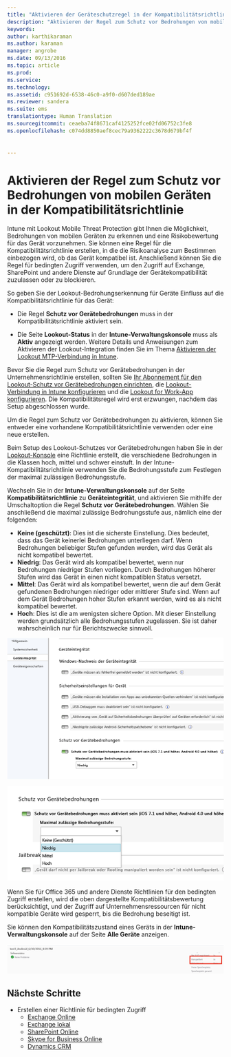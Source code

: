 ```yaml
---
title: "Aktivieren der Geräteschutzregel in der Kompatibilitätsrichtlinie | Microsoft Intune"
description: "Aktivieren der Regel zum Schutz vor Bedrohungen von mobilen Geräten in der Gerätekompatibilitätsrichtlinie."
keywords: 
author: karthikaraman
ms.author: karaman
manager: angrobe
ms.date: 09/13/2016
ms.topic: article
ms.prod: 
ms.service: 
ms.technology: 
ms.assetid: c951692d-6538-46c0-a9f0-d607ded189ae
ms.reviewer: sandera
ms.suite: ems
translationtype: Human Translation
ms.sourcegitcommit: ceaeba74f8671caf4125252fce02fd06752c3fe8
ms.openlocfilehash: c074dd8850aef8cec79a9362222c3678d679bf4f


---
```


# Aktivieren der Regel zum Schutz vor Bedrohungen von mobilen Geräten in der Kompatibilitätsrichtlinie
Intune mit Lookout Mobile Threat Protection gibt Ihnen die Möglichkeit, Bedrohungen von mobilen Geräten zu erkennen und eine Risikobewertung für das Gerät vorzunehmen. Sie können eine Regel für die Kompatibilitätsrichtlinie erstellen, in die die Risikoanalyse zum Bestimmen einbezogen wird, ob das Gerät kompatibel ist. Anschließend können Sie die Regel für bedingten Zugriff verwenden, um den Zugriff auf Exchange, SharePoint und andere Dienste auf Grundlage der Gerätekompatibilität zuzulassen oder zu blockieren.

So geben Sie der Lookout-Bedrohungserkennung für Geräte Einfluss auf die Kompatibilitätsrichtlinie für das Gerät:

* Die Regel **Schutz vor Gerätebedrohungen** muss in der Kompatibilitätsrichtlinie aktiviert sein.

* Die Seite **Lookout-Status** in der **Intune-Verwaltungskonsole** muss als **Aktiv** angezeigt werden. Weitere Details und Anweisungen zum Aktivieren der Lookout-Integration finden Sie im Thema [Aktivieren der Lookout MTP-Verbindung in Intune](enable-lookout-mtp-connection-in-intune.md).


Bevor Sie die Regel zum Schutz vor Gerätebedrohungen in der Unternehmensrichtlinie erstellen, sollten Sie [Ihr Abonnement für den Lookout-Schutz vor Gerätebedrohungen einrichten](set-up-your-subscription-with-lookout-mtp.md), die [Lookout-Verbindung in Intune konfigurieren](enable-lookout-mtp-connection-in-intune.md) und die [Lookout for Work-App konfigurieren](configure-and-deploy-lookout-for-work-apps.md). Die Kompatibilitätsregel wird erst erzwungen, nachdem das Setup abgeschlossen wurde.

Um die Regel zum Schutz vor Gerätebedrohungen zu aktivieren, können Sie entweder eine vorhandene Kompatibilitätsrichtlinie verwenden oder eine neue erstellen.

Beim Setup des Lookout-Schutzes vor Gerätebedrohungen haben Sie in der [Lookout-Konsole](https://aad.lookout.com) eine Richtlinie erstellt, die verschiedene Bedrohungen in die Klassen hoch, mittel und schwer einstuft. In der Intune-Kompatibilitätsrichtlinie verwenden Sie die Bedrohungsstufe zum Festlegen der maximal zulässigen Bedrohungsstufe.

Wechseln Sie in der **Intune-Verwaltungskonsole** auf der Seite **Kompatibilitätsrichtlinie** zu **Geräteintegrität**, und aktivieren Sie mithilfe der Umschaltoption die Regel **Schutz vor Gerätebedrohungen**. Wählen Sie anschließend die maximal zulässige Bedrohungsstufe aus, nämlich eine der folgenden:
* **Keine (geschützt)**: Dies ist die sicherste Einstellung.  Dies bedeutet, dass das Gerät keinerlei Bedrohungen unterliegen darf.  Wenn Bedrohungen beliebiger Stufen gefunden werden, wird das Gerät als nicht kompatibel bewertet.  
* **Niedrig**: Das Gerät wird als kompatibel bewertet, wenn nur Bedrohungen niedriger Stufen vorliegen. Durch Bedrohungen höherer Stufen wird das Gerät in einen nicht kompatiblen Status versetzt.
* **Mittel**: Das Gerät wird als kompatibel bewertet, wenn die auf dem Gerät gefundenen Bedrohungen niedriger oder mittlerer Stufe sind. Wenn auf dem Gerät Bedrohungen hoher Stufen erkannt werden, wird es als nicht kompatibel bewertet.
* **Hoch**: Dies ist die am wenigsten sichere Option. Mit dieser Einstellung werden grundsätzlich alle Bedrohungsstufen zugelassen. Sie ist daher wahrscheinlich nur für Berichtszwecke sinnvoll.

![Screenshot mit der Einstellung der Regel zum Schutz vor Gerätebedrohungen in ](../media/mtp/mtp-compliance-policy-rule.png)

![Screenshot der Option für die Bedrohungsstufe für die Einstellung der Regel zum Schutz vor Gerätebedrohungen](../media/mtp/mtp-compliance-policy-setting.png)

Wenn Sie für Office 365 und andere Dienste Richtlinien für den bedingten Zugriff erstellen, wird die oben dargestellte Kompatibilitätsbewertung berücksichtigt, und der Zugriff auf Unternehmensressourcen für nicht kompatible Geräte wird gesperrt, bis die Bedrohung beseitigt ist.

Sie können den Kompatibilitätszustand eines Geräts in der **Intune-Verwaltungskonsole** auf der Seite **Alle Geräte** anzeigen.

![Screenshot der Seite für Geräte in der Intune-Verwaltungskonsole mit Kompatibilitätsstatus eines Geräts](../media/mtp/mtp-device-status-intune-console.png)

## Nächste Schritte
* Erstellen einer Richtlinie für bedingten Zugriff
  * [Exchange Online](restrict-access-to-exchange-online-with-microsoft-intune.md)
  * [Exchange lokal](restrict-access-to-exchange-onpremises-with-microsoft-intune.md)
  * [SharePoint Online](restrict-access-to-sharepoint-online-with-microsoft-intune.md)
  * [Skype for Business Online](restrict-access-to-skype-for-business-online-with-microsoft-intune,md)
  * [Dynamics CRM](restrict-access-to-dynamics-crm-online-with-microsoft-intune.md)



<!--HONumber=Sep16_HO4-->


